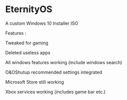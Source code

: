 
# EternityOS

A custom Windows 10 Installer ISO

Features :

Tweaked for gaming

Deleted useless apps

All windows features working (include windows search)

O&OShutup recommended settings integrated

Microsoft Store still working

Xbox services working (includes game bar etc.)
